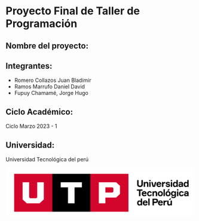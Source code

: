 # Proyecto Final de Taller de Programación

## **Nombre del proyecto:**



## **Integrantes:**

* Romero Collazos Juan Bladimir
* Ramos Marrufo Daniel David
* Fupuy Chamamé, Jorge Hugo

## **Ciclo Académico:**

Ciclo Marzo 2023 - 1

## **Universidad:**

Universidad Tecnológica del perú

![Logo UTP](https://github.com/INGSYSTEM/Proyecto-Final-TP/blob/main/recursos_adicionales/LOGOTIPO-UTP.png)
